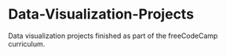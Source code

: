 # Data-Visualization-Projects
Data visualization projects finished as part of the freeCodeCamp curriculum.
